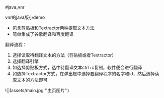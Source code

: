 #java_vnr

vnr的java版小demo
- 包含剪贴板和Textractor两种提取文本方法
- 简单集成了谷歌翻译和百度翻译

翻译流程：
1. 选择读取待翻译文本的方法（剪贴板或者Textractor）
2. 选择翻译引擎
3. 如选择剪贴板方式，选中待翻译文本ctrl+c复制，软件便会进行翻译
4. 如选择Textractor方式，在弹出框中选择要翻译程序的名字和id，然后选择读取文本的方法即可

![](assets/main.jpg ''主页图片'')
